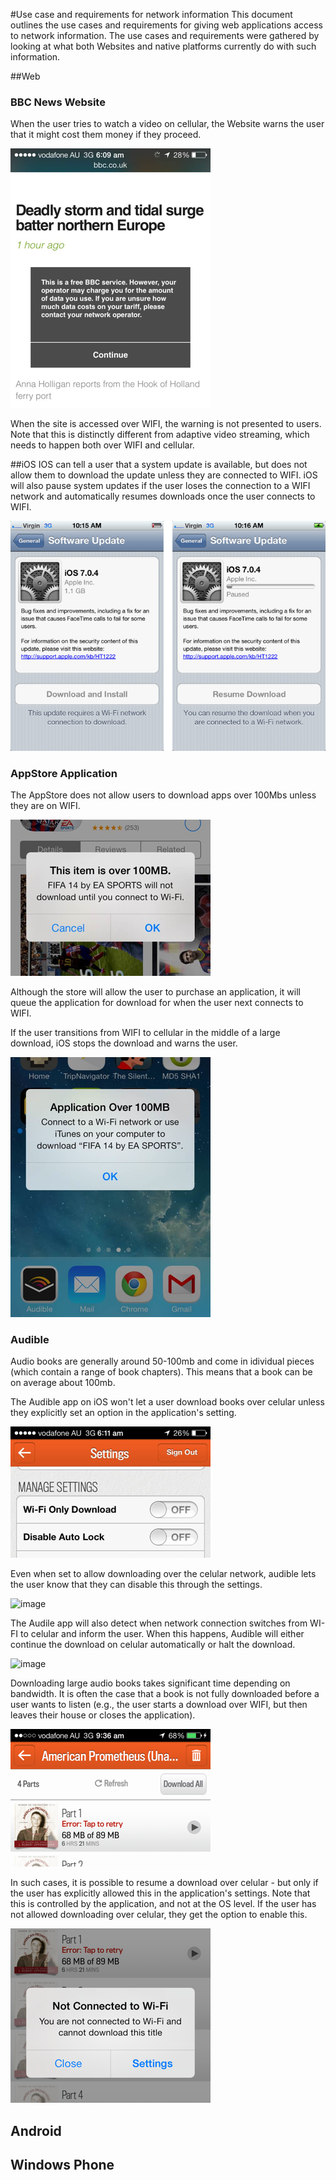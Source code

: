 #Use case and requirements for network information
This document outlines the use cases and requirements for giving web applications access to network information. The use cases and requirements were gathered by looking at what both Websites and native platforms currently do with such information. 

##Web

### BBC News Website
When the user tries to watch a video on cellular, the Website warns the user that it might cost them money if they proceed. 

![image](images/bbc_cellular.png)

When the site is accessed over WIFI, the warning is not presented to users. Note that this is distinctly different from adaptive video streaming, which needs to happen both over WIFI and cellular.

##iOS
IOS can tell a user that a system update is available, but does not allow them to download the update unless they are connected to WIFI. iOS will also pause system updates if the user loses the connection to a WIFI network and automatically resumes downloads once the user connects to WIFI. 

![image](images/ios_needs_wifi.png)

### AppStore Application
The AppStore does not allow users to download apps over 100Mbs unless they are on WIFI. 

![image](images/appstore_cell_limit.png)

Although the store will allow the user to purchase an application, it will queue the application for download for when the user next connects to WIFI. 

If the user transitions from WIFI to cellular in the middle of a large download, iOS stops the download and warns the user.


![image](images/ios_cell_switch.png)

### Audible 
Audio books are generally around 50-100mb and come in idividual pieces (which contain a range of book chapters). This means that a book can be on average about 100mb. 

The Audible app on iOS won't let a user download books over celular unless they explicitly set an option in the application's setting. 

![image](images/audible_wifi_only.png)

Even when set to allow downloading over the celular network, audible lets the user know that they can disable this through the settings. 

![image](images/audible_over_cell)


The Audile app will also detect when network connection switches from WI-FI to celular and inform the user. When this happens, Audible will either continue the download on celular automatically or halt the download. 

![image](images/audible_cell_switch)


Downloading large audio books takes significant time depending on bandwidth. It is often the case that a book is not fully downloaded before a user wants to listen (e.g., the user starts a download over WIFI, but then leaves their house or closes the application).

![image](images/audible_error.png)

 In such cases, it is possible to resume a download over celular - but only if the user has explicitly allowed this in the application's settings. Note that this is controlled by the application, and not at the OS level. If the user has not allowed downloading over celular, they get the option to enable this. 

![image](images/audible_wifi_warn.png)
	
## Android

## Windows Phone
